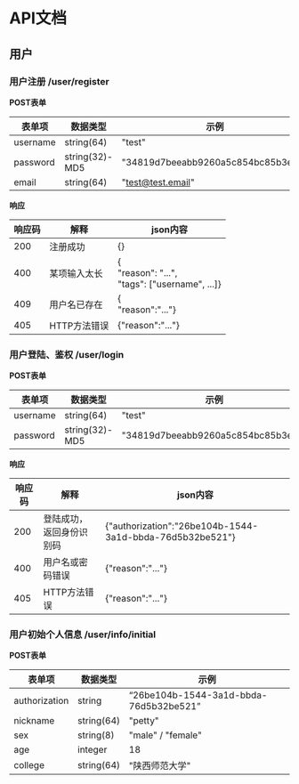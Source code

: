 # API文档

## 用户

### 用户注册  /user/register

**POST表单**

| 表单项      | 数据类型           | 示例                                 |
| -------- | -------------- | ---------------------------------- |
| username | string(64)     | "test"                             |
| password | string(32)-MD5 | "34819d7beeabb9260a5c854bc85b3e44" |
| email    | string(64)     | "test@test.email"                  |

**响应**

| 响应码  | 解释       | json内容                                   |
| ---- | -------- | ---------------------------------------- |
| 200  | 注册成功     | {}                                       |
| 400  | 某项输入太长   | {<br />"reason": "...",<br />"tags": ["username", ...]} |
| 409  | 用户名已存在   | {<br />"reason":"..."}                   |
| 405  | HTTP方法错误 | {"reason":"..."}                         |

### 用户登陆、鉴权 /user/login

**POST表单**

| 表单项      | 数据类型           | 示例                                 |
| -------- | -------------- | ---------------------------------- |
| username | string(64)     | "test"                             |
| password | string(32)-MD5 | "34819d7beeabb9260a5c854bc85b3e44' |

**响应**

| 响应码  | 解释           | json内容                                   |
| ---- | ------------ | ---------------------------------------- |
| 200  | 登陆成功，返回身份识别码 | {"authorization":"26be104b-1544-3a1d-bbda-76d5b32be521"} |
| 400  | 用户名或密码错误     | {"reason":"..."}                         |
| 405  | HTTP方法错误     | {"reason":"..."}                         |

### 用户初始个人信息 /user/info/initial

**POST表单**

| 表单项           | 数据类型       | 示例                                     |
| ------------- | ---------- | -------------------------------------- |
| authorization | string     | “26be104b-1544-3a1d-bbda-76d5b32be521” |
| nickname      | string(64) | "petty"                                |
| sex           | string(8)  | "male" / "female"                      |
| age           | integer    | 18                                     |
| college       | string(64) | "陕西师范大学"                               |

